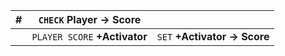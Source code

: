 | #| `CHECK` **Player -> Score**||
| ---| ---| ---|
|| `PLAYER SCORE` **+Activator**| `SET` **+Activator -> Score**|
